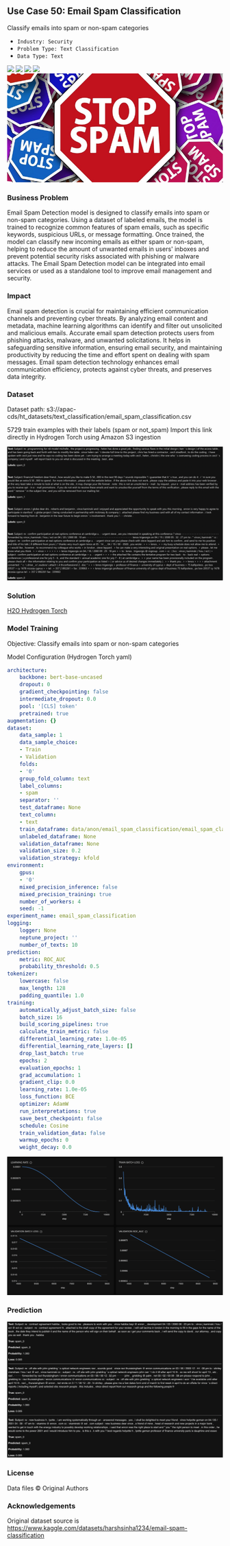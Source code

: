 ## Use Case 50: Email Spam Classification

Classify emails into spam or non-spam categories

- `Industry: Security`
- `Problem Type: Text Classification`
- `Data Type: Text`

![](https://github.com/h2oai/ht-catalog/blob/646864e3c695f7c721514159bd6c59520dab7438/Assets/use-cases/email_spam_detection/cover.png)
![](https://github.com/h2oai/ht-catalog/blob/646864e3c695f7c721514159bd6c59520dab7438/Assets/use-cases/email_spam_detection/cover.jpg)
![](https://github.com/h2oai/ht-catalog/blob/646864e3c695f7c721514159bd6c59520dab7438/Assets/use-cases/email_spam_detection/cover.jpeg)
![](https://github.com/h2oai/ht-catalog/blob/646864e3c695f7c721514159bd6c59520dab7438/Assets/use-cases/email_spam_detection/cover.webp)
![](https://github.com/h2oai/ht-catalog/blob/646864e3c695f7c721514159bd6c59520dab7438/Assets/use-cases/email_spam_detection/cover)

### Business Problem 

Email Spam Detection model is designed to classify emails into spam or non-spam categories. Using a dataset of labeled emails, the model is trained to recognize common features of spam emails, such as specific keywords, suspicious URLs, or message formatting. Once trained, the model can classify new incoming emails as either spam or non-spam, helping to reduce the amount of unwanted emails in users' inboxes and prevent potential security risks associated with phishing or malware attacks. The Email Spam Detection model can be integrated into email services or used as a standalone tool to improve email management and security.

### Impact

Email spam detection is crucial for maintaining efficient communication channels and preventing cyber threats. By analyzing email content and metadata, machine learning algorithms can identify and filter out unsolicited and malicious emails. Accurate email spam detection protects users from phishing attacks, malware, and unwanted solicitations. It helps in safeguarding sensitive information, ensuring email security, and maintaining productivity by reducing the time and effort spent on dealing with spam messages. Email spam detection technology enhances email communication efficiency, protects against cyber threats, and preserves data integrity.

### Dataset

Dataset path: s3://apac-cds/ht_datasets/text_classification/email_spam_classification.csv

5729 train examples with their labels (spam or not_spam) Import this link directly in Hydrogen Torch using Amazon S3 ingestion

![train data](https://github.com/h2oai/ht-catalog/blob/646864e3c695f7c721514159bd6c59520dab7438/Assets/use-cases/email_spam_detection/train%20data.png)

### Solution

[H2O Hydrogen Torch](https://docs.h2o.ai/h2o-hydrogen-torch/)

### Model Training

Objective: Classify emails into spam or non-spam categories

Model Configuration (Hydrogen Torch yaml)

```yaml
architecture:
    backbone: bert-base-uncased
    dropout: 0
    gradient_checkpointing: false
    intermediate_dropout: 0.0
    pool: '[CLS] token'
    pretrained: true
augmentation: {}
dataset:
    data_sample: 1
    data_sample_choice:
    - Train
    - Validation
    folds:
    - '0'
    group_fold_column: text
    label_columns:
    - spam
    separator: ''
    test_dataframe: None
    text_column:
    - text
    train_dataframe: data/anon/email_spam_classification/email_spam_classification.csv
    unlabeled_dataframe: None
    validation_dataframe: None
    validation_size: 0.2
    validation_strategy: kfold
environment:
    gpus:
    - '0'
    mixed_precision_inference: false
    mixed_precision_training: true
    number_of_workers: 4
    seed: -1
experiment_name: email_spam_classification
logging:
    logger: None
    neptune_project: ''
    number_of_texts: 10
prediction:
    metric: ROC_AUC
    probability_threshold: 0.5
tokenizer:
    lowercase: false
    max_length: 128
    padding_quantile: 1.0
training:
    automatically_adjust_batch_size: false
    batch_size: 16
    build_scoring_pipelines: true
    calculate_train_metric: false
    differential_learning_rate: 1.0e-05
    differential_learning_rate_layers: []
    drop_last_batch: true
    epochs: 2
    evaluation_epochs: 1
    grad_accumulation: 1
    gradient_clip: 0.0
    learning_rate: 1.0e-05
    loss_function: BCE
    optimizer: AdamW
    run_interpretations: true
    save_best_checkpoint: false
    schedule: Cosine
    train_validation_data: false
    warmup_epochs: 0
    weight_decay: 0.0

```

![chart](https://github.com/h2oai/ht-catalog/blob/646864e3c695f7c721514159bd6c59520dab7438/Assets/use-cases/email_spam_detection/chart.png)


### Prediction

![Predictions](https://github.com/h2oai/ht-catalog/blob/646864e3c695f7c721514159bd6c59520dab7438/Assets/use-cases/email_spam_detection/Validation%20Predictions.png)

### License

Data files © Original Authors

### Acknowledgements

Original dataset source is https://www.kaggle.com/datasets/harshsinha1234/email-spam-classification
